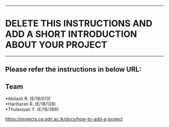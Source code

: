 ___
# DELETE THIS INSTRUCTIONS AND ADD A SHORT INTRODUCTION ABOUT YOUR PROJECT
___

## Please refer the instructions in below URL:

## Team
*Abilash R. (E/18/013)
<br>
*Hariharan R. (E/18/128)
<br>
*Thulasiyan Y. (E/18/366)




https://projects.ce.pdn.ac.lk/docs/how-to-add-a-project
